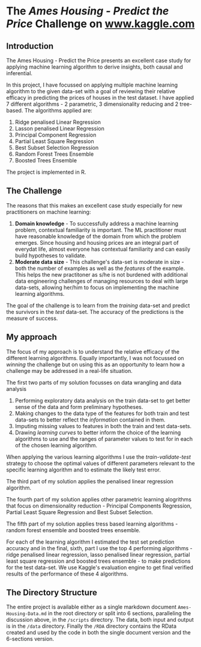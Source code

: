# The *Ames Housing - Predict the Price* Challenge on www.kaggle.com

##  Introduction
The Ames Housing - Predict the Price presents an excellent case study for applying machine learning algorithm to derive insights, both causal and inferential.

In this project, I have focussed on applying multiple machine learning algorithm to the given data-set with a goal of reviewing their relative efficacy in predicting the prices of houses in the test dataset. I have applied 7 different algorithms - 2 parametric, 3 dimensionality reducing and 2 tree-based. The algorithms applied are:
1.  Ridge penalised Linear Regression
2.  Lasson penalised Linear Regression
3.  Principal Component Regression
4.  Partial Least Square Regression
5.  Best Subset Selection Regression
6.  Random Forest Trees Ensemble
7.  Boosted Trees Ensemble

The project is implemented in R.
    
##  The Challenge
The reasons that this makes an excellent case study especially for new practitioners on machine learning:
1.  **Domain knowledge** - To successfully address a machine learning problem, contextual familiarity is important. The ML practitioner must have reasonable knowledge of the domain from which the problem emerges. Since housing and housing prices are an integral part of everydat life, almost everyone has contextual familiarity and can easily build hypotheses to validate.
2.  **Moderate data size** - This challenge's data-set is moderate in size - both the number of examples as well as the *features* of the example. This helps the new practitoner as s/he is not burdened with additional data engineering challenges of managing resources to deal with large data-sets, allowing her/him to focus on implementing the machine learning algorithms.

The goal of the challenge is to learn from the *training* data-set and predict the survivors in the *test* data-set. The accuracy of the predictions is the measure of success.

##  My approach
The focus of my approach is to understand the relative efficacy of the different learning algorithms. Equally importantly, I was not focussed on *winning* the challenge but on using this as an opportunity to learn how a challenge may be addressed in a real-life situation.

The first two parts of my solution focusses on data wrangling and data analysis
1.  Performing exploratory data analysis on the train data-set to get better sense of the data and form preliminary hypotheses.
2.  Making changes to the data type of the features for both train and test data-sets to better reflect the *information* contained in them.
3.  Imputing missing values to features in both the train and test data-sets.
4.  Drawing *learning curves* to better inform the choice of the learning algorithms to use and the ranges of parameter values to test for in each of the chosen learning algorithm.

When applying the various learning algorithms I use the *train-validate-test* strategy to choose the optimal values of different parameters relevant to the specific learning algorithm and to estimate the likely test error.

The third part of my solution applies the penalised linear regression algorithm.

The fourth part of my solution applies other parametric learning alogrithms that focus on dimensionality reduction - Principal Components Regression, Partial Least Square Regression and Best Subset Selection.

The fifth part of my solution applies tress based learning algorithms - random forest ensemble and boosted trees ensemble.

For each of the learning algorithm I estimated the test set prediction accuracy and in the final, sixth, part I use the top 4 performing algorithms - ridge penalised linear regression, lasso penalised linear regression, partial least square regression and boosted trees ensemble -  to make predictions for the test data-set. We use Kaggle's evaluation engine to get final verified results of the performance of these 4 algorithms.

##  The Directory Structure
The entire project is available either as a single markdown document `Ames-Housing-Data.md` in the root directory or split into 6 sections, paralleling the discussion above, in the `/scripts` directory. The data, both input and output is in the `/data` directory. Finally the `/RDA` directory contains the RData created and used by the code in both the single document version and the 6-sections version.
